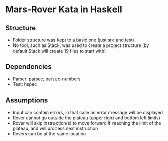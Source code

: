 # Mars-Rover Kata in Haskell
## Structure
* Folder structure was kept to a basic one (just src and test)
* No tool, such as Stack, was used to create a project structure (by default Stack will create 19 files to start with)

## Dependencies
* Parser: parsec, parsec-numbers
* Test: hspec

## Assumptions
* Input can contain errors, in that case an error message will be displayed
* Rover cannot go outside the plateau (upper right and bottom left limits)
* Rover will skip instruction(s) to move forward if reaching the limit of the plateau, and will process next instruction
* Rovers can be at the same location 
